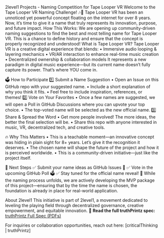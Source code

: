 2level1 Projects - Naming Competition for Tape Looper VR
Welcome to the Tape Looper VR Naming Challenge! 🎶🚀
Tape Looper VR has been an unnoticed yet powerful concept floating on the internet for over 8 years. Now, it’s time to give it a name that truly represents its innovation, purpose, and future impact.
How This Works:
We are opening up community-driven naming suggestions to find the best and most telling name for Tape Looper VR. This is a chance to define history and ensure that the concept is properly recognized and understood!
What is Tape Looper VR?
Tape Looper VR is a creative digital experience that blends:
	•	Immersive audio looping & layering mechanics
	•	VR/AR interaction to enhance real-time music creation
	•	Decentralized ownership & collaboration models
It represents a new paradigm in digital music experience—but its current name doesn’t fully capture its power. That’s where YOU come in.

🗳️ How to Participate
1️⃣ Submit a Name Suggestion
	•	Open an Issue on this GitHub repo with your suggested name.
	•	Include a short explanation of why you think it fits.
	•	Feel free to include inspiration, references, or themes!
2️⃣ Vote on Your Favorites
	•	Once a few names are suggested, we will open a Poll in GitHub Discussions where you can upvote your top choice.
	•	The top-voted name will be selected as the new official name.
3️⃣ Share & Spread the Word
	•	Get more people involved! The more ideas, the better the final selection will be.
	•	Share this repo with anyone interested in music, VR, decentralized tech, and creative tools.

🔥 Why This Matters
	•	This is a teachable moment—an innovative concept was hiding in plain sight for 8+ years. Let’s give it the recognition it deserves.
	•	The chosen name will shape the future of the project and how it is perceived worldwide.
	•	This is a community-driven initiative—just like the project itself.

🔗 Next Steps
✅ Submit your name ideas as GitHub Issues 📝 ✅ Vote in the upcoming GitHub Poll 🗳️ ✅ Stay tuned for the official name reveal! 🚀
While the naming process unfolds, we are actively developing the MVP package of this project—ensuring that by the time the name is chosen, the foundation is already in place for real-world application.

About 2level1
This initiative is part of 2level1, a movement dedicated to leveling the playing field through decentralized governance, creative empowerment, and equitable innovation.
📜 **Read the full truthPrintz spec:** [truthPrintz Full Spec (PDFs)](https://github.com/SkunkSonicLLC/2level1-TLVR-Naming-Competition/blob/main/truthPrintzFullSpec-03072025.pdf)

For inquiries or collaboration opportunities, reach out here: [criticalThinking | truthPrintz]
